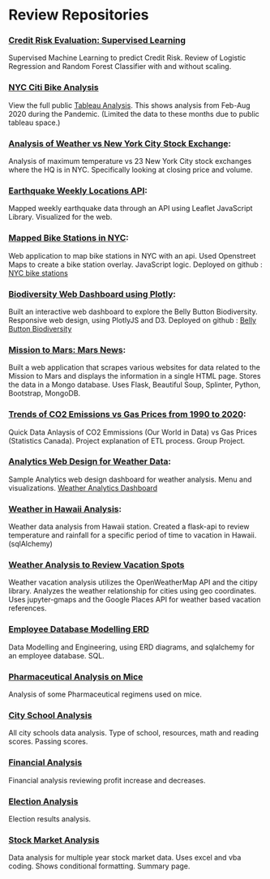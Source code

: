
# Review Repositories

### [Credit Risk Evaluation: Supervised Learning](https://github.com/SherryKennedy/Credit_Risk_Evaluation_Supervised_Learning)
Supervised Machine Learning to predict Credit Risk. Review of Logistic Regression and Random Forest Classifier with and without scaling.

### [NYC Citi Bike Analysis](https://github.com/SherryKennedy/Citi_Bike_Analysis0)
View the full public [Tableau Analysis](https://public.tableau.com/app/profile/sherry.kennedy/viz/CitiBikeAnalyticsFebToAug2020/CitiBikeAnalyticsFebAug2020).
This shows analysis from Feb-Aug 2020 during the Pandemic. (Limited the data to these months due to public tableau space.)  


### [Analysis of Weather vs New York City Stock Exchange](https://github.com/SherryKennedy/Weather_vs_NYSE_Analysis): 
Analysis of maximum temperature vs 23 New York City stock exchanges where the HQ is in NYC. 
Specifically looking at closing price and volume. 

### [Earthquake Weekly Locations API](https://github.com/SherryKennedy/Earthquake_Leaflet):
Mapped weekly earthquake data through an API using Leaflet JavaScript Library. Visualized for the web.

### [Mapped Bike Stations in NYC](https://github.com/SherryKennedy/Bike_Stations_USA):
Web application to map bike stations in NYC with an api. Used Openstreet Maps to create a bike station overlay. JavaScript logic.
Deployed on github : [NYC bike stations](https://sherrykennedy.github.io/Bike_Stations_USA/)

### [Biodiversity Web Dashboard using Plotly](https://github.com/SherryKennedy/Plotly_Web_Dashboard_BioDiversity):
Built an interactive web dashboard to explore the Belly Button Biodiversity. Responsive web design, using PlotlyJS and D3.
Deployed on github : [Belly Button Biodiversity](https://sherrykennedy.github.io/Plotly_Web_Dashboard_BioDiversity/)

### [Mission to Mars: Mars News](https://github.com/SherryKennedy/web-scraping):
Built a web application that scrapes various websites for data related to the Mission to Mars and displays the information in a single HTML page. Stores the data in a Mongo database. Uses Flask, Beautiful Soup, Splinter, Python, Bootstrap, MongoDB.

### [Trends of CO2 Emissions vs Gas Prices from 1990 to 2020](https://github.com/SherryKennedy/ETL-CO2_vs_Gas_Prices):
Quick Data Anlaysis of CO2 Emmissions (Our World in Data) vs Gas Prices (Statistics Canada). Project explanation of ETL process. Group Project. 

### [Analytics Web Design for Weather Data](https://github.com/SherryKennedy/Web-Design-Challenge):
Sample Analytics web design dashboard for weather analysis. Menu and visualizations. [Weather Analytics Dashboard](https://sherrykennedy.github.io/Web-Design-Challenge/index.html)

### [Weather in Hawaii Analysis](https://github.com/SherryKennedy/sqlalchemy_challenge):
Weather data analysis from Hawaii station. Created a flask-api to review temperature and rainfall for a specific period of time to vacation in Hawaii. (sqlAlchemy)

### [Weather Analysis to Review Vacation Spots](https://github.com/SherryKennedy/WeatherVacationAnalysis_api)
Weather vacation analysis utilizes the OpenWeatherMap API and the citipy library. Analyzes the weather relationship for cities using geo coordinates. Uses jupyter-gmaps and the Google Places API for weather based vacation references.

### [Employee Database Modelling ERD](https://github.com/SherryKennedy/sql_challenge)
Data Modelling and Engineering, using ERD diagrams, and sqlalchemy for an employee database. SQL.

### [Pharmaceutical Analysis on Mice](https://github.com/SherryKennedy/Pharmaceutical-Analysis)
Analysis of some Pharmaceutical regimens used on mice.

### [City School Analysis](https://github.com/SherryKennedy/Pandas_School_Analysis)
All city schools data analysis. Type of school, resources, math and reading scores. Passing scores.

### [Financial Analysis](https://github.com/SherryKennedy/Python_Financial_Analysis_Election_Analysis/tree/main/PyBank)
Financial analysis reviewing profit increase and decreases. 

### [Election Analysis](https://github.com/SherryKennedy/Python_Financial_Analysis_Election_Analysis/tree/main/PyPoll)
Election results analysis. 

### [Stock Market Analysis](https://github.com/SherryKennedy/vba-DataAnalysis-StockMarket)
Data analysis for multiple year stock market data. Uses excel and vba coding. Shows conditional formatting. Summary page.
